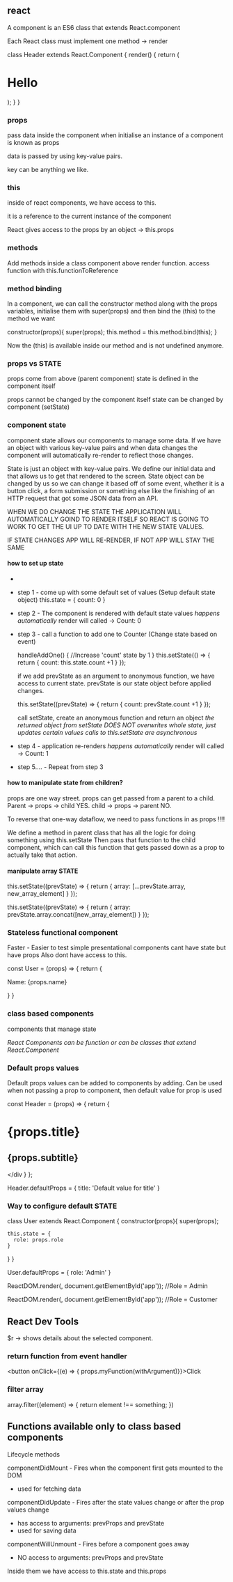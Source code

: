## react

A component is an ES6 class that extends React.component

Each React class must implement one method -> render

class Header extends React.Component {
  render() {
    return (
        <div>
          <h1>Hello</h1>
        </div>
    );
  }
}


### props

pass data inside the component when initialise an instance of a component is known as props

data is passed by using key-value pairs.

key can be anything we like.

### this

inside of react components, we have access to this.

it is a reference to the current instance of the component

React gives access to the props by an object -> this.props

### methods

Add methods inside a class component above render function. access function with this.functionToReference

### method binding

In a component, we can call the constructor method along with the props variables,
initialise them with super(props) and then bind the (this) to the method we want

constructor(props){
  super(props);
  this.method = this.method.bind(this);
}

Now the (this) is available inside our method and is not undefined anymore.

### props vs STATE
props come from above (parent component)
state is defined in the component itself

props cannot be changed by the component itself
state can be changed by component (setState)
### component state

component state allows our components to manage some data. If we have an object with various key-value pairs and when data changes the component will automatically re-render to
reflect those changes.

State is just an object with key-value pairs. We define our initial data and that allows us
to get that rendered to the screen.
State object can be changed by us so we can change it based off of some event, whether
it is a button click, a form submission or something else like the finishing of an
HTTP request that got some JSON data from an API.

WHEN WE DO CHANGE THE STATE THE APPLICATION WILL AUTOMATICALLY GOIND TO RENDER ITSELF
SO REACT IS GOING TO WORK TO GET THE UI UP TO DATE WITH THE NEW STATE VALUES.

IF STATE CHANGES APP WILL RE-RENDER, IF NOT APP WILL STAY THE SAME

#### how to set up state
- <Counter />

- step 1 - come up with some default set of values (Setup default state object)
  this.state = {
    count: 0
  }



- step 2 - The component is rendered with default state values *happens automatically*
  render will called -> Count: 0

- step 3 - call a function to add one to Counter (Change state based on event)

  handleAddOne() {
    //Increase 'count' state by 1
  }
  this.setState(() => {
    return {
      count: this.state.count +1
    }
  });

  if we add prevState as an argument to anonymous function, we have access to current state.
  prevState is our state object before applied changes.

  this.setState((prevState) => {
    return {
      count: prevState.count +1
    }
  });

  call setState, create an anonymous function and return an object
  *the returned object from setState DOES NOT overwrites whole state, just updates certain values*
  *calls to this.setState are asynchronous*


- step 4 - application re-renders *happens automatically*
  render will called -> Count: 1

- step 5.... - Repeat from step 3

#### how to manipulate state from children?

props are one way street. props can get passed from a parent to a child.
Parent -> props -> child YES.
child -> props -> parent NO.

To reverse that one-way dataflow, we need to pass functions in as props !!!!

We define a method in parent class that has all the logic for doing something using this.setState
Then pass that function to the child component, which can call this function that gets passed
down as a prop to actually take that action.

#### manipulate array STATE

this.setState((prevState) => {
  return {
    array: [...prevState.array, new_array_element]
  }
});

this.setState((prevState) => {
  return {
    array: prevState.array.concat([new_array_element])
  }
});

### Stateless functional component
Faster - Easier to test
simple presentational components
cant have state but have props
Also dont have access to this.

const User = (props) => {
  return {
    <div>
      <p>Name: {props.name}</p>
    </div>
  }
}

### class based components

components that manage state

*React Components can be function or can be classes that extend React.Component*

### Default props values

Default props values can be added to components by adding. Can be used when not
passing a prop to component, then default value for prop is used

const Header = (props) => {
  return {
    <div>
      <h1>{props.title}</h1>
      <h2>{props.subtitle}</h1>
    </div
  }
};

Header.defaultProps = {
  title: 'Default value for title'
}


### Way to configure default STATE

class User extends React.Component {
  constructor(props){
    super(props);

    this.state = {
      role: props.role
    }
  }
}

User.defaultProps = {
  role: 'Admin'
}

ReactDOM.render(<User />, document.getElementById('app')); //Role = Admin

ReactDOM.render(<User role="Customer"/>, document.getElementById('app')); //Role = Customer

## React Dev Tools
$r -> shows details about the selected component.

### return function from event handler

<button onClick={(e) => { props.myFunction(withArgument)}}>Click</button>

### filter array

array.filter((element) => {
  return element !== something;
})

## Functions available only to class based components

Lifecycle methods

componentDidMount - Fires when the component first gets mounted to the DOM
- used for fetching data

componentDidUpdate - Fires after the state values change or after the prop values change
- has access to arguments: prevProps and prevState
- used for saving data

componentWillUnmount - Fires before a component goes away
- NO access to arguments: prevProps and prevState

Inside them we have access to this.state and this.props
